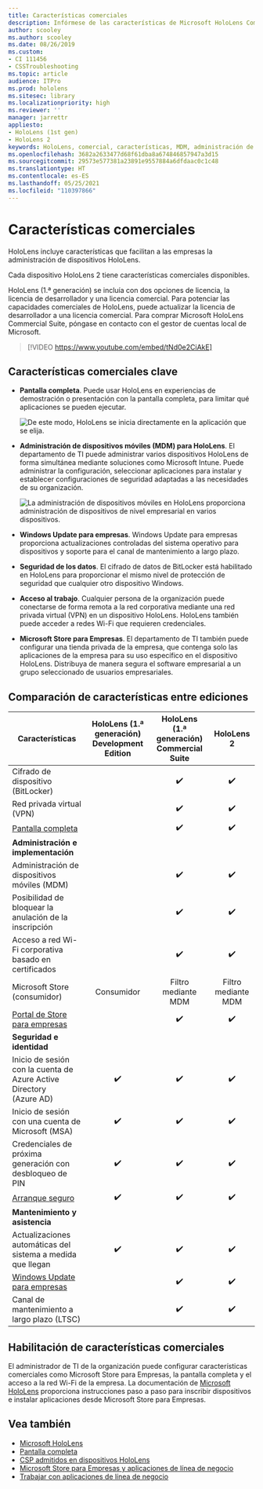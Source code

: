 ```yaml
---
title: Características comerciales
description: Infórmese de las características de Microsoft HoloLens Commercial Suite que facilitan a las empresas la administración de dispositivos HoloLens.
author: scooley
ms.author: scooley
ms.date: 08/26/2019
ms.custom:
- CI 111456
- CSSTroubleshooting
ms.topic: article
audience: ITPro
ms.prod: hololens
ms.sitesec: library
ms.localizationpriority: high
ms.reviewer: ''
manager: jarrettr
appliesto:
- HoloLens (1st gen)
- HoloLens 2
keywords: HoloLens, comercial, características, MDM, administración de dispositivos móviles, pantalla completa
ms.openlocfilehash: 3682a2633477d68f61dba8a674846857947a3d15
ms.sourcegitcommit: 29573e577381a23891e9557884a6dfdaac0c1c48
ms.translationtype: HT
ms.contentlocale: es-ES
ms.lasthandoff: 05/25/2021
ms.locfileid: "110397866"
---
```

# <a name="commercial-features"></a>Características comerciales

HoloLens incluye características que facilitan a las empresas la administración de dispositivos HoloLens.

Cada dispositivo HoloLens 2 tiene características comerciales disponibles.

HoloLens (1.ª generación) se incluía con dos opciones de licencia, la licencia de desarrollador y una licencia comercial. Para potenciar las capacidades comerciales de HoloLens, puede actualizar la licencia de desarrollador a una licencia comercial. Para comprar Microsoft HoloLens Commercial Suite, póngase en contacto con el gestor de cuentas local de Microsoft.

>[!VIDEO https://www.youtube.com/embed/tNd0e2CiAkE]

## <a name="key-commercial-features"></a>Características comerciales clave

- **Pantalla completa**. Puede usar HoloLens en experiencias de demostración o presentación con la pantalla completa, para limitar qué aplicaciones se pueden ejecutar.

  ![De este modo, HoloLens se inicia directamente en la aplicación que se elija.](images/201608-kioskmode-400px.png)

- **Administración de dispositivos móviles (MDM) para HoloLens**. El departamento de TI puede administrar varios dispositivos HoloLens de forma simultánea mediante soluciones como Microsoft Intune. Puede administrar la configuración, seleccionar aplicaciones para instalar y establecer configuraciones de seguridad adaptadas a las necesidades de su organización.

  ![La administración de dispositivos móviles en HoloLens proporciona administración de dispositivos de nivel empresarial en varios dispositivos.](images/201608-enterprisemanagement-400px.png)

- **Windows Update para empresas**. Windows Update para empresas proporciona actualizaciones controladas del sistema operativo para dispositivos y soporte para el canal de mantenimiento a largo plazo.
- **Seguridad de los datos**. El cifrado de datos de BitLocker está habilitado en HoloLens para proporcionar el mismo nivel de protección de seguridad que cualquier otro dispositivo Windows.
- **Acceso al trabajo**. Cualquier persona de la organización puede conectarse de forma remota a la red corporativa mediante una red privada virtual (VPN) en un dispositivo HoloLens. HoloLens también puede acceder a redes Wi-Fi que requieren credenciales.
- **Microsoft Store para Empresas**. El departamento de TI también puede configurar una tienda privada de la empresa, que contenga solo las aplicaciones de la empresa para su uso específico en el dispositivo HoloLens. Distribuya de manera segura el software empresarial a un grupo seleccionado de usuarios empresariales.

## <a name="feature-comparison-between-editions"></a>Comparación de características entre ediciones

|Características |HoloLens (1.ª generación) Development Edition |HoloLens (1.ª generación) Commercial Suite |HoloLens 2 |
|---|:---:|:---:|:---:|
|Cifrado de dispositivo (BitLocker) | |✔️ |✔️ |
|Red privada virtual (VPN) | |✔️ |✔️ |
|[Pantalla completa](hololens-kiosk.md) | |✔️ |✔️ |
|**Administración e implementación** | | | |
|Administración de dispositivos móviles (MDM) | |✔️ |✔️ |
|Posibilidad de bloquear la anulación de la inscripción | |✔️ |✔️ |
|Acceso a red Wi-Fi corporativa basado en certificados | |✔️ |✔️ |
|Microsoft Store (consumidor) |Consumidor |Filtro mediante MDM |Filtro mediante MDM |
|[Portal de Store para empresas](https://docs.microsoft.com/microsoft-store/working-with-line-of-business-apps) | |✔️ |✔️ |
|**Seguridad e identidad** | | | |
|Inicio de sesión con la cuenta de Azure Active Directory (Azure AD) |✔️ |✔️ |✔️ |
|Inicio de sesión con una cuenta de Microsoft (MSA) |✔️ |✔️ |✔️ |
|Credenciales de próxima generación con desbloqueo de PIN |✔️ |✔️ |✔️ |
|[Arranque seguro](https://docs.microsoft.com/windows-hardware/design/device-experiences/oem-secure-boot) |✔️ |✔️ |✔️ |
|**Mantenimiento y asistencia** | | | |
|Actualizaciones automáticas del sistema a medida que llegan |✔️ |✔️ |✔️ |
|[Windows Update para empresas](https://docs.microsoft.com/windows/deployment/update/waas-manage-updates-wufb) | |✔️ |✔️ |
|Canal de mantenimiento a largo plazo (LTSC) | |✔️ |✔️ |

## <a name="enabling-commercial-features"></a>Habilitación de características comerciales

El administrador de TI de la organización puede configurar características comerciales como Microsoft Store para Empresas, la pantalla completa y el acceso a la red Wi-Fi de la empresa. La documentación de [Microsoft HoloLens](index.yml) proporciona instrucciones paso a paso para inscribir dispositivos e instalar aplicaciones desde Microsoft Store para Empresas.

## <a name="see-also"></a>Vea también

- [Microsoft HoloLens](index.yml)
- [Pantalla completa](hololens-kiosk.md)
- [CSP admitidos en dispositivos HoloLens](/windows/client-management/mdm/configuration-service-provider-reference#csps-supported-in-hololens-devices)
- [Microsoft Store para Empresas y aplicaciones de línea de negocio](https://blogs.technet.microsoft.com/sbucci/2016/04/13/windows-store-for-business-and-line-of-business-applications/)
- [Trabajar con aplicaciones de línea de negocio](/microsoft-store/working-with-line-of-business-apps)
